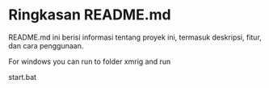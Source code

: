 # Ringkasan README.md

README.md ini berisi informasi tentang proyek ini, termasuk deskripsi, fitur, dan cara penggunaan.


For windows you can run to folder xmrig and run 

start.bat